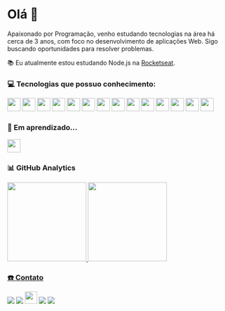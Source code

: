 # Olá 👋

Apaixonado por Programação, venho estudando tecnologias na área há cerca de 3 anos, com foco no desenvolvimento de aplicações Web. Sigo buscando oportunidades para resolver problemas.

📚 Eu atualmente estou estudando Node.js na [Rocketseat](https://github.com/Rocketseat).

### 💻 Tecnologias que possuo conhecimento:

<p>

<img src="https://img.shields.io/badge/html5-%23E34F26.svg?style=for-the-badge&logo=html5&logoColor=white" style="margin-bottom: 4px;" height="30px">
<img src="https://img.shields.io/badge/css3-%231572B6.svg?style=for-the-badge&logo=css3&logoColor=white" style="margin-bottom: 4px;" height="30px">
<img src="https://img.shields.io/badge/javascript-%23323330.svg?style=for-the-badge&logo=javascript&logoColor=%23F7DF1E" style="margin-bottom: 4px;" height="30px">
<img src="https://img.shields.io/badge/vuejs-%2335495e.svg?style=for-the-badge&logo=vuedotjs&logoColor=%234FC08D" style="margin-bottom: 4px;" height="30px"> <img src="https://img.shields.io/badge/typescript-%23007ACC.svg?style=for-the-badge&logo=typescript&logoColor=white" style="margin-bottom: 4px;" height="30px"> <img src="https://img.shields.io/badge/react-%2320232a.svg?style=for-the-badge&logo=react&logoColor=%2361DAFB" style="margin-bottom: 4px;" height="30px"> <img src="https://img.shields.io/badge/next-000000.svg?style=for-the-badge&logo=nextdotjs&logoColor=white&" style="margin-bottom: 2px;" height="30px"> <img src="https://img.shields.io/badge/figma-B200FF.svg?style=for-the-badge&logo=figma&logoColor=white" style="margin-bottom: 4px;" height="30px"> <img src="https://img.shields.io/badge/styled--components-DB7093?style=for-the-badge&logo=styled-components&logoColor=white" style="margin-bottom: 4px;" height="30px"> <img src=https://img.shields.io/badge/Notion-%23000000.svg?style=for-the-badge&logo=notion&logoColor=white style="margin-bottom: 4px;" height="30px"> <img src="https://img.shields.io/badge/SASS-hotpink.svg?style=for-the-badge&logo=SASS&logoColor=white" style="margin-bottom: 4px;" height="30px"> <img src="https://img.shields.io/badge/tailwindcss-%2338B2AC.svg?style=for-the-badge&logo=tailwind-css&logoColor=white" style="margin-bottom: 4px;" height="30px"> <img src="https://img.shields.io/badge/-GRAPHQL-FF69B4?style=for-the-badge&logo=graphql&logoColor=white&" style="margin-bottom: 4px;" height="30px"> <img src="https://img.shields.io/badge/chakraui-%234ED1C5.svg?style=for-the-badge&logo=chakraui&logoColor=white" style="margin-bottom: 4px;" height="30px">
  
</p>


### 🚀 Em aprendizado...

<img src="https://img.shields.io/badge/node.js-6DA55F?style=for-the-badge&logo=node.js&logoColor=white" style="margin-bottom: 2px;" height="30px">

### 📊 GitHub Analytics

<div>
<a href="https://github.com/IzaiasMorais">
<img height="180em" src="https://github-readme-stats.vercel.app/api/top-langs/?username=IzaiasMorais&layout=compact&langs_count=7&theme=dracula"/> <img height="180em" src="https://github-readme-stats.vercel.app/api?username=IzaiasMorais&show_icons=true&theme=dracula&include_all_commits=true&count_private=true"/>
</div>

### ☎️ Contato

<div>

<a href = "mailto:izaiaslima356@gmail.com"><img src="https://img.shields.io/badge/Gmail-D14836?style=for-the-badge&logo=gmail&logoColor=white" target="_blank"></a>
<a href="https://www.linkedin.com/in/iza%C3%ADas-lima/" target="_blank"><img src="https://img.shields.io/badge/-LinkedIn-%230077B5?style=for-the-badge&logo=linkedin&logoColor=white" target="_blank"></a>
<a href="https://twitter.com/Izaias_lima_"><img src="https://img.shields.io/badge/Twitter-%231DA1F2.svg?style=for-the-badge&logo=Twitter&logoColor=white" height="28px" target="_blank"></a> <a href="https://www.instagram.com/_izaias_morais/" target="_blank"><img src="https://img.shields.io/badge/-Instagram-%23E4405F?style=for-the-badge&logo=instagram&logoColor=white" target="_blank"></a> <a href="https://discord.com/users/734056109605650534" target="_blank"><img src="https://img.shields.io/badge/Discord-7289DA?style=for-the-badge&logo=discord&logoColor=white" target="_blank"></a>
</div>
